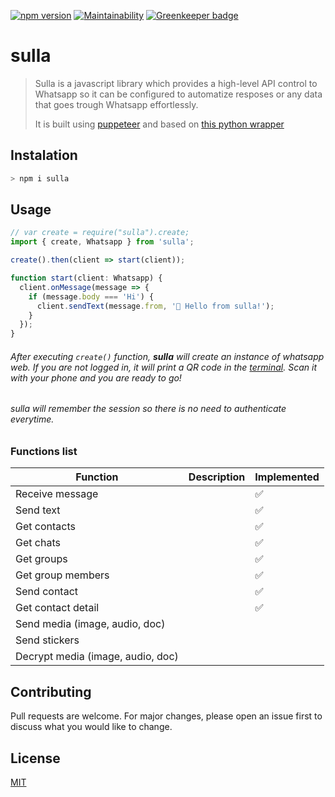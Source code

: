[![npm version](https://img.shields.io/npm/v/sulla.svg?color=%2378e08f)](https://www.npmjs.com/package/sulla)
[![Maintainability](https://api.codeclimate.com/v1/badges/4cef2f41fd607c4c7094/maintainability)](https://codeclimate.com/github/danielcardeenas/sulla/maintainability)
[![Greenkeeper badge](https://badges.greenkeeper.io/danielcardeenas/sulla.svg)](https://greenkeeper.io/)

# sulla

> Sulla is a javascript library which provides a high-level API control to Whatsapp so it can be configured to automatize resposes or any data that goes trough Whatsapp effortlessly. 
>
> It is built using [puppeteer](https://github.com/GoogleChrome/puppeteer) and based on [this python wrapper](https://github.com/mukulhase/WebWhatsapp-Wrapper)


## Instalation

```bash
> npm i sulla
```

## Usage

```javascript
// var create = require("sulla").create;
import { create, Whatsapp } from 'sulla';

create().then(client => start(client));

function start(client: Whatsapp) {
  client.onMessage(message => {
    if (message.body === 'Hi') {
      client.sendText(message.from, '👋 Hello from sulla!');
    }
  });
}
```

###### After executing `create()` function, **sulla** will create an instance of whatsapp web. If you are not logged in, it will print a QR code in the [terminal](https://i.imgur.com/g8QvERI.png). Scan it with your phone and you are ready to go!
###### sulla will remember the session so there is no need to authenticate everytime.

### Functions list
| Function                          	| Description 	| Implemented 	|
|-----------------------------------	|-------------	|-------------	|
| Receive message                   	|             	| ✅           	|
| Send text                         	|             	| ✅           	|
| Get contacts                      	|             	| ✅           	|
| Get chats                         	|             	| ✅           	|
| Get groups                        	|             	| ✅           	|
| Get group members                 	|             	| ✅           	|
| Send contact                      	|             	| ✅           	|
| Get contact detail                	|             	| ✅           	|
| Send media (image, audio, doc)    	|             	|             	|
| Send stickers                     	|             	|             	|
| Decrypt media (image, audio, doc) 	|             	|             	|

## Contributing
Pull requests are welcome. For major changes, please open an issue first to discuss what you would like to change.

## License
[MIT](https://choosealicense.com/licenses/mit/)
